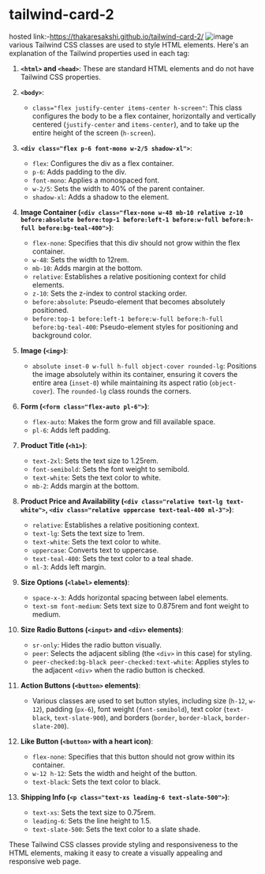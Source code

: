 # tailwind-card-2
hosted link:-https://thakaresakshi.github.io/tailwind-card-2/
![image](https://github.com/ThakareSakshi/tailwind-card-2/assets/86354291/33c4f1fe-bdc1-4557-a0fe-8a21ae4b8672)
various Tailwind CSS classes are used to style HTML elements. Here's an explanation of the Tailwind properties used in each tag:

1. **`<html>` and `<head>`**: These are standard HTML elements and do not have Tailwind CSS properties.

2. **`<body>`**:
   - `class="flex justify-center items-center h-screen"`: This class configures the body to be a flex container, horizontally and vertically centered (`justify-center` and `items-center`), and to take up the entire height of the screen (`h-screen`).

3. **`<div class="flex p-6 font-mono w-2/5 shadow-xl">`**:
   - `flex`: Configures the div as a flex container.
   - `p-6`: Adds padding to the div.
   - `font-mono`: Applies a monospaced font.
   - `w-2/5`: Sets the width to 40% of the parent container.
   - `shadow-xl`: Adds a shadow to the element.

4. **Image Container (`<div class="flex-none w-48 mb-10 relative z-10 before:absolute before:top-1 before:left-1 before:w-full before:h-full before:bg-teal-400">`)**:
   - `flex-none`: Specifies that this div should not grow within the flex container.
   - `w-48`: Sets the width to 12rem.
   - `mb-10`: Adds margin at the bottom.
   - `relative`: Establishes a relative positioning context for child elements.
   - `z-10`: Sets the z-index to control stacking order.
   - `before:absolute`: Pseudo-element that becomes absolutely positioned.
   - `before:top-1 before:left-1 before:w-full before:h-full before:bg-teal-400`: Pseudo-element styles for positioning and background color.

5. **Image (`<img>`)**:
   - `absolute inset-0 w-full h-full object-cover rounded-lg`: Positions the image absolutely within its container, ensuring it covers the entire area (`inset-0`) while maintaining its aspect ratio (`object-cover`). The `rounded-lg` class rounds the corners.

6. **Form (`<form class="flex-auto pl-6">`)**:
   - `flex-auto`: Makes the form grow and fill available space.
   - `pl-6`: Adds left padding.

7. **Product Title (`<h1>`)**:
   - `text-2xl`: Sets the text size to 1.25rem.
   - `font-semibold`: Sets the font weight to semibold.
   - `text-white`: Sets the text color to white.
   - `mb-2`: Adds margin at the bottom.

8. **Product Price and Availability (`<div class="relative text-lg text-white">`, `<div class="relative uppercase text-teal-400 ml-3">`)**:
   - `relative`: Establishes a relative positioning context.
   - `text-lg`: Sets the text size to 1rem.
   - `text-white`: Sets the text color to white.
   - `uppercase`: Converts text to uppercase.
   - `text-teal-400`: Sets the text color to a teal shade.
   - `ml-3`: Adds left margin.

9. **Size Options (`<label>` elements)**:
   - `space-x-3`: Adds horizontal spacing between label elements.
   - `text-sm font-medium`: Sets text size to 0.875rem and font weight to medium.

10. **Size Radio Buttons (`<input>` and `<div>` elements)**:
    - `sr-only`: Hides the radio button visually.
    - `peer`: Selects the adjacent sibling (the `<div>` in this case) for styling.
    - `peer-checked:bg-black peer-checked:text-white`: Applies styles to the adjacent `<div>` when the radio button is checked.

11. **Action Buttons (`<button>` elements)**:
    - Various classes are used to set button styles, including size (`h-12`, `w-12`), padding (`px-6`), font weight (`font-semibold`), text color (`text-black`, `text-slate-900`), and borders (`border`, `border-black`, `border-slate-200`).

12. **Like Button (`<button>` with a heart icon)**:
    - `flex-none`: Specifies that this button should not grow within its container.
    - `w-12 h-12`: Sets the width and height of the button.
    - `text-black`: Sets the text color to black.

13. **Shipping Info (`<p class="text-xs leading-6 text-slate-500">`)**:
    - `text-xs`: Sets the text size to 0.75rem.
    - `leading-6`: Sets the line height to 1.5.
    - `text-slate-500`: Sets the text color to a slate shade.

These Tailwind CSS classes provide styling and responsiveness to the HTML elements, making it easy to create a visually appealing and responsive web page.
